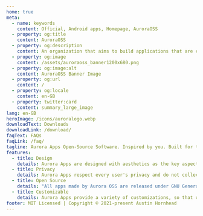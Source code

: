 ```yaml
---
home: true
meta:
  - name: keywords
    content: Official, Android apps, Homepage, AuroraOSS
  - property: og:title
    content: AuroraOSS
  - property: og:description
    content: An organization that aims to build applications that are easy to use & beautiful to look at. Aurora Apps Open-Source Software. Inspired by you. Built for the community.
  - property: og:image
    content: /assets/auroraoss_banner1200x680.png
  - property: og:image:alt
    content: AuroraOSS Banner Image
  - property: og:url
    content: /
  - property: og:locale
    content: en-GB
  - property: twitter:card
    content: summary_large_image
lang: en-GB
heroImage: /icons/auroralogo.webp
downloadText: Downloads
downloadLink: /download/
faqText: FAQs
faqLink: /faq/
tagline: Aurora Apps Open-Source Software. Inspired by you. Built for the community.
features:
  - title: Design
    details: Aurora Apps are designed with aesthetics as the key aspect - all of our apps provide unique and clean, fresh-looking UI. We follow all the design guidelines, even if those who made the guidelines don't. :P
  - title: Privacy
    details: Aurora Apps respect every user's privacy and do not collect any sort of personal data. None of our apps include any telemetry services or ads - we believe in transparent framework.
  - title: Open Source
    details: "All apps made by Aurora OSS are released under GNU General Public License (GPLv.3.0). What we do behind the beautiful UI is not hidden: feel free to audit our code anyday, anytime. We are open to suggestions and pull requests are always welcome!"
  - title: Customizable
    details: Aurora Apps provide a variety of customizations, so that users can tweak the app to meet their personal aesthetic needs. Auto switch between Light & Dark (& Black) themes to make sure all nightowls don't get blinded.
footer: MIT Licensed | Copyright © 2021-present Austin Hornhead
---
```

